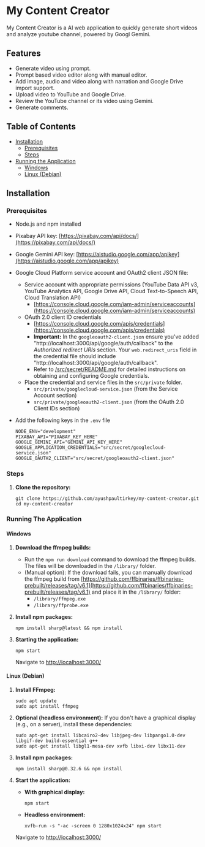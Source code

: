 # My Content Creator
My Content Creator is a AI web application to quickly generate short videos and analyze youtube channel, powered by Googl Gemini.

## Features
- Generate video using prompt.
- Prompt based video editor along with manual editor.
- Add image, audio and video along with narration and Google Drive import support.
- Upload video to YouTube and Google Drive.
- Review the YouTube channel or its video using Gemini.
- Generate comments.

## Table of Contents

- [Installation](#installation)
    - [Prerequisites](#prerequisites)
    - [Steps](#steps)
- [Running the Application](#running-the-application)
    - [Windows](#windows)
    - [Linux (Debian)](#linux-debian)

## Installation

### Prerequisites
- Node.js and npm installed
- Pixabay API key: [https://pixabay.com/api/docs/](https://pixabay.com/api/docs/)
- Google Gemini API key: [https://aistudio.google.com/app/apikey](https://aistudio.google.com/app/apikey)
- Google Cloud Platform service account and OAuth2 client JSON file:
    - Service account with appropriate permissions (YouTube Data API v3, YouTube Analytics API, Google Drive API, Cloud Text-to-Speech API, Cloud Translation API)
        - [https://console.cloud.google.com/iam-admin/serviceaccounts](https://console.cloud.google.com/iam-admin/serviceaccounts)
    - OAuth 2.0 client ID credentials
        - [https://console.cloud.google.com/apis/credentials](https://console.cloud.google.com/apis/credentials)
        - **Important:** In the `googleoauth2-client.json` ensure you've added "http://localhost:3000/api/google/auth/callback" to the *Authorized redirect URIs* section. Your `web.redirect_uris` field in the credential file should include "http://localhost:3000/api/google/auth/callback".
        - Refer to [/src/secret/README.md](/src/secret/README.md) for detailed instructions on obtaining and configuring Google credentials.
    - Place the credential and service files in the `src/private` folder.
        - `src/private/googlecloud-service.json` (from the Service Account section)
        - `src/private/googleoauth2-client.json` (from the OAuth 2.0 Client IDs section)
    
- Add the following keys in the `.env` file
    ```
    NODE_ENV="development"
    PIXABAY_API="PIXABAY_KEY_HERE"
    GOOGLE_GEMINI_API="GEMINI_API_KEY_HERE"
    GOOGLE_APPLICATION_CREDENTIALS="src/secret/googlecloud-service.json"
    GOOGLE_OAUTH2_CLIENT="src/secret/googleoauth2-client.json"
    ```
    
### Steps
1. **Clone the repository:**
    ```
    git clone https://github.com/ayushpaultirkey/my-content-creator.git
    cd my-content-creator
    ```

### Running The Application
#### **Windows**
1. **Download the ffmpeg builds:**
    - Run the `npm run download` command to download the ffmpeg builds. The files will be downloaded in the `/library/` folder.
    - (Manual option): If the download fails, you can manually download the ffmpeg build from [https://github.com/ffbinaries/ffbinaries-prebuilt/releases/tag/v6.1](https://github.com/ffbinaries/ffbinaries-prebuilt/releases/tag/v6.1) and place it in the `/library/` folder:
        - `/library/ffmpeg.exe`
        - `/library/ffprobe.exe`

2. **Install npm packages:**
    ```
    npm install sharp@latest && npm install
    ```

3. **Starting the application:**
    ```
    npm start
    ```
    Navigate to [http://localhost:3000/](http://localhost:3000/)

#### **Linux (Debian)**
1. **Install FFmpeg:**
    ```
    sudo apt update
    sudo apt install ffmpeg
    ```

2. **Optional (headless environment):**
    If you don't have a graphical display (e.g., on a server), install these dependencies:
    ```
    sudo apt-get install libcairo2-dev libjpeg-dev libpango1.0-dev libgif-dev build-essential g++
    sudo apt-get install libgl1-mesa-dev xvfb libxi-dev libx11-dev 
    ```

3. **Install npm packages:**
    ```
    npm install sharp@0.32.6 && npm install
    ```

4. **Start the application:**
    - **With graphical display:**
        ```
        npm start
        ```
    - **Headless environment:**
        ```
        xvfb-run -s "-ac -screen 0 1280x1024x24" npm start 
        ```

    Navigate to [http://localhost:3000/](http://localhost:3000/)
